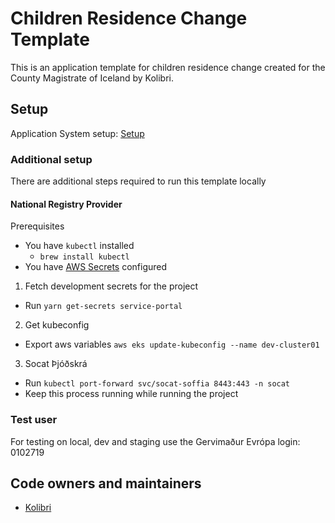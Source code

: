 # Children Residence Change Template

This is an application template for children residence change created for the County Magistrate of Iceland by Kolibri.

## Setup

Application System setup: [Setup](https://docs.devland.is/apps/application-system)

### Additional setup

There are additional steps required to run this template locally

#### National Registry Provider

Prerequisites

- You have `kubectl` installed
  - `brew install kubectl`
- You have [AWS Secrets](../../../../handbook/repository/aws-secrets.md) configured

1. Fetch development secrets for the project

- Run `yarn get-secrets service-portal`

2. Get kubeconfig

- Export aws variables `aws eks update-kubeconfig --name dev-cluster01`

3. Socat Þjóðskrá

- Run `kubectl port-forward svc/socat-soffia 8443:443 -n socat`
- Keep this process running while running the project

### Test user

For testing on local, dev and staging use the Gervimaður Evrópa login: 0102719

## Code owners and maintainers

- [Kolibri](https://github.com/orgs/island-is/teams/kolibri-modern-family)
